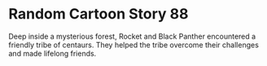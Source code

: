 # Random Cartoon Story 88

Deep inside a mysterious forest, Rocket and Black Panther encountered a friendly tribe of centaurs. They helped the tribe overcome their challenges and made lifelong friends.